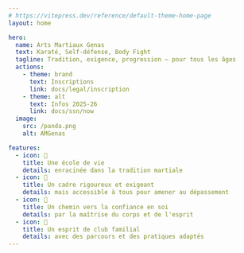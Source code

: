 ```yaml
---
# https://vitepress.dev/reference/default-theme-home-page
layout: home

hero:
  name: Arts Martiaux Genas
  text: Karaté, Self-défense, Body Fight
  tagline: Tradition, exigence, progression — pour tous les âges
  actions:
    - theme: brand
      text: Inscriptions
      link: docs/legal/inscription
    - theme: alt
      text: Infos 2025-26
      link: docs/ssn/now
  image:
    src: /panda.png
    alt: AMGenas

features:
  - icon: 🥋
    title: Une école de vie
    details: enracinée dans la tradition martiale
  - icon: 📐
    title: Un cadre rigoureux et exigeant
    details: mais accessible à tous pour amener au dépassement
  - icon: 🧘
    title: Un chemin vers la confiance en soi
    details: par la maîtrise du corps et de l'esprit
  - icon: 🤝
    title: Un esprit de club familial
    details: avec des parcours et des pratiques adaptés
---
```

